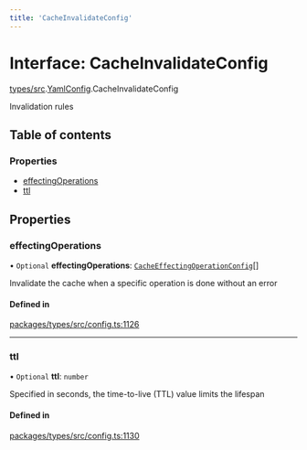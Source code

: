 ```yaml
---
title: 'CacheInvalidateConfig'
---
```


# Interface: CacheInvalidateConfig

[types/src](../modules/types_src).[YamlConfig](../modules/types_src.YamlConfig).CacheInvalidateConfig

Invalidation rules

## Table of contents

### Properties

- [effectingOperations](types_src.YamlConfig.CacheInvalidateConfig#effectingoperations)
- [ttl](types_src.YamlConfig.CacheInvalidateConfig#ttl)

## Properties

### effectingOperations

• `Optional` **effectingOperations**: [`CacheEffectingOperationConfig`](types_src.YamlConfig.CacheEffectingOperationConfig)[]

Invalidate the cache when a specific operation is done without an error

#### Defined in

[packages/types/src/config.ts:1126](https://github.com/Urigo/graphql-mesh/blob/master/packages/types/src/config.ts#L1126)

___

### ttl

• `Optional` **ttl**: `number`

Specified in seconds, the time-to-live (TTL) value limits the lifespan

#### Defined in

[packages/types/src/config.ts:1130](https://github.com/Urigo/graphql-mesh/blob/master/packages/types/src/config.ts#L1130)
